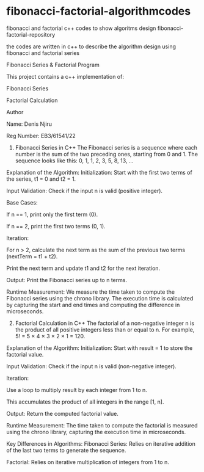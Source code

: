 # fibonacci-factorial-algorithmcodes
fibonacci and factorial c++ codes to show algoritms design
fibonacci-factorial-repository 

the codes are written in c++ to describe the algorithm design using fibonacci and factorial series 

Fibonacci Series & Factorial Program 

This project contains a c++ implementation of: 

Fibonacci Series 

Factorial Calculation 

Author 

Name: Denis Njiru 

Reg Number: EB3/61541/22 


1. Fibonacci Series in C++
The Fibonacci series is a sequence where each number is the sum of the two preceding ones, starting from 0 and 1. The sequence looks like this: 0, 1, 1, 2, 3, 5, 8, 13, ...

Explanation of the Algorithm:
Initialization: Start with the first two terms of the series, t1 = 0 and t2 = 1.

Input Validation: Check if the input n is valid (positive integer).

Base Cases:

If n == 1, print only the first term (0).

If n == 2, print the first two terms (0, 1).

Iteration:

For n > 2, calculate the next term as the sum of the previous two terms (nextTerm = t1 + t2).

Print the next term and update t1 and t2 for the next iteration.

Output: Print the Fibonacci series up to n terms.

Runtime Measurement:
We measure the time taken to compute the Fibonacci series using the chrono library. The execution time is calculated by capturing the start and end times and computing the difference in microseconds.


2. Factorial Calculation in C++
The factorial of a non-negative integer n is the product of all positive integers less than or equal to n. For example, 5! = 5 × 4 × 3 × 2 × 1 = 120.

Explanation of the Algorithm:
Initialization: Start with result = 1 to store the factorial value.

Input Validation: Check if the input n is valid (non-negative integer).

Iteration:

Use a loop to multiply result by each integer from 1 to n.

This accumulates the product of all integers in the range [1, n].

Output: Return the computed factorial value.

Runtime Measurement:
The time taken to compute the factorial is measured using the chrono library, capturing the execution time in microseconds.

Key Differences in Algorithms:
Fibonacci Series: Relies on iterative addition of the last two terms to generate the sequence.

Factorial: Relies on iterative multiplication of integers from 1 to n.

